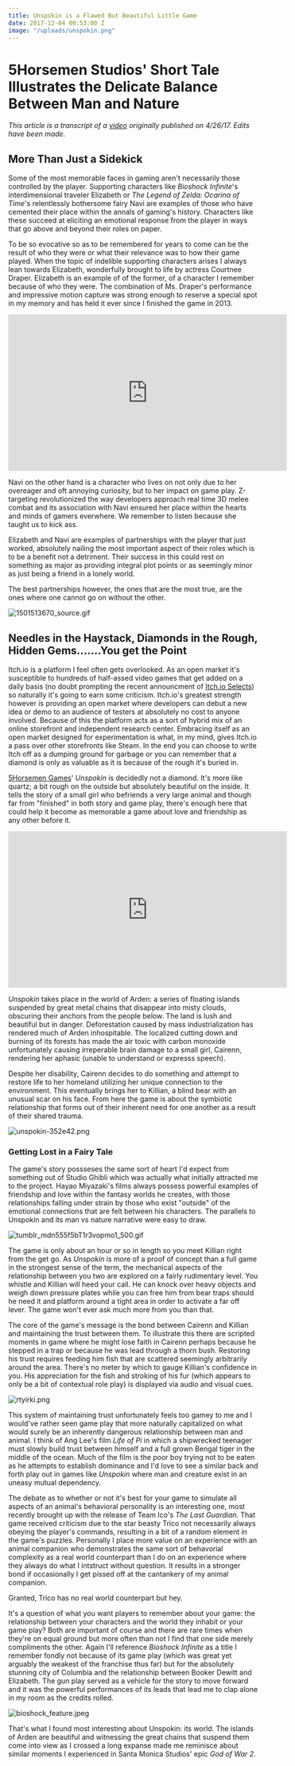 ```yaml
---
title: Unspokin is a Flawed But Beautiful Little Game
date: 2017-12-04 00:53:00 Z
image: "/uploads/unspokin.png"
---
```


# 5Horsemen Studios' Short Tale Illustrates the Delicate Balance Between Man and Nature

*This article is a transcript of a [video](https://www.youtube.com/watch?v=I8Lrhr0U-sE) originally published on 4/26/17. Edits have been made.*

## More Than Just a Sidekick

Some of the most memorable faces in gaming aren't necessarily those controlled by the player. Supporting characters like *Bioshock Infinite*'s interdimensional traveler Elizabeth or *The Legend of Zelda: Ocarina of Time*'s relentlessly bothersome fairy Navi are examples of those who have cemented their place within the annals of gaming's history. Characters like these succeed at eliciting an emotional response from the player in ways that go above and beyond their roles on paper. 

To be so evocative so as to be remembered for years to come can be the result of who they were or what their relevance was to how their game played. When the topic of indelible supporting characters arises I always lean towards Elizabeth, wonderfully brought to life by actress Courtnee Draper. Elizabeth is an example of of the former, of a character I remember because of who they were. The combination of Ms. Draper's performance and impressive motion capture was strong enough to reserve a special spot in my memory and has held it ever since I finished the game in 2013. 

<iframe type="text/html" frameborder="0" width="560" height="315" src="https://www.youtube.com/embed/XqroDK7ZVEo?start=43" allowfullscreen></iframe>

Navi on the other hand is a character who lives on not only due to her overeager and oft annoying curiosity, but to her impact on game play. Z-targeting revolutionized the way developers approach real time 3D melee combat and its association with Navi ensured her place within the hearts and minds of gamers everwhere. We remember to listen because she taught us to kick ass. 

Elizabeth and Navi are examples of partnerships with the player that just worked, absolutely nailing the most important aspect of their roles which is to be a benefit not a detriment. Their success in this could rest on something as major as providing integral plot points or as seemingly minor as just being a friend in a lonely world. 

The best partnerships however, the ones that are the most true, are the ones where one cannot go on without the other. 

![1501513670_source.gif](/uploads/1501513670_source.gif)

## Needles in the Haystack, Diamonds in the Rough, Hidden Gems.......You get the Point

Itch.io is a platform I feel often gets overlooked. As an open market it's susceptible to hundreds of half-assed video games that get added on a daily basis (no doubt prompting the recent announcment of [Itch.io Selects](https://itch.io/blog/15563/announcing-itchio-selects-curated-bundle-of-some-of-our-favorite-games)) so naturally it's going to earn some criticism. Itch.io's greatest strength however is providing an open market where developers can debut a new idea or demo to an audience of testers at absolutely no cost to anyone involved. Because of this the platform acts as a sort of hybrid mix of an online storefront and independent research center. Embracing itself as an open market designed for experimentation is what, in my mind, gives Itch.io a pass over other storefronts like Steam. In the end you can choose to write Itch off as a dumping ground for garbage or you can remember that a diamond is only as valuable as it is because of the rough it's buried in. 

[5Horsemen Games](http://www.5horsemengames.com/)' *Unspokin* is decidedly not a diamond. It's more like quartz; a bit rough on the outside but absolutely beautiful on the inside. It tells the story of a small girl who befriends a very large animal and though far from "finished" in both story and game play, there's enough here that could help it become as memorable a game about love and friendship as any other before it. 

<iframe width="560" height="315" src="https://www.youtube.com/embed/5dvW6MBT6TI" frameborder="0" gesture="media" allow="encrypted-media" allowfullscreen></iframe>

*Unspokin* takes place in the world of Arden: a series of floating islands suspended by great metal chains that disappear into misty clouds, obscuring their anchors from the people below. The land is lush and beautiful but in danger. Deforestation caused by mass industrialization has rendered much of Arden inhospitable. The localized cutting down and burning of its forests has made the air toxic with carbon monoxide unfortunately causing irreperable brain damage to a small girl, Cairenn, rendering her aphasic (unable to understand or expresss speech). 

Despite her disability, Cairenn decides to do something and attempt to restore life to her homeland utilizing her unique connection to the environment. This eventually brings her to Killian, a blind bear with an unusual scar on his face. From here the game is about the  symbiotic relationship that forms out of their inherent need for one another as a result of their shared trauma.  

![unspokin-352e42.png](/uploads/unspokin-352e42.png)

### Getting Lost in a Fairy Tale

The game's story possseses the same sort of heart I'd expect from something out of Studio Ghibli which was actually what initially attracted me to the project. Hayao Miyazaki's films always possess powerful examples of friendship and love within the fantasy worlds he creates, with those relationships falling under strain by those who exist "outside" of the emotional connections that are felt between his characters. The parallels to Unspokin and its man vs nature narrative were easy to draw.  

![tumblr_mdn555f5bT1r3vopmo1_500.gif](/uploads/tumblr_mdn555f5bT1r3vopmo1_500.gif)

The game is only about an hour or so in length so you meet Killian right from the get go. As *Unspokin* is more of a proof of concept than a full game in the strongest sense of the term, the mechanical aspects of the relationship between you two are explored on a fairly rudimentary level. You whistle and Killian will heed your call. He can knock over heavy objects and weigh down pressure plates while you can free him from bear traps should he need it and platform around a tight area in order to activate a far off lever. The game won't ever ask much more from you than that. 

The core of the game's message is the bond between Cairenn and Killian and maintaining the trust between them. To illustrate this there are scripted moments in game where he might lose faith in Cairenn perhaps because he stepped in a trap or because he was lead through a thorn bush. Restoring his trust requires feeding him fish that are scattered seemingly arbitrarily around the area. There's no meter by which to gauge Killian's confidence in you. His appreciation for the fish and stroking of his fur (which appears to only be a bit of contextual role play) is displayed via audio and visual cues. 

![rtyirki.png](/uploads/rtyirki.png)

This system of maintaining trust unfortunately feels too gamey to me and I would've rather seen game play that more naturally capitalized on what would surely be an inherently dangerous relationship between man and animal. I think of Ang Lee's film *Life of Pi* in which a shipwrecked teenager must slowly build trust between himself and a full grown Bengal tiger in the middle of the ocean. Much of the film is the poor boy trying not to be eaten as he attempts to establish dominance and I'd love to see a similar back and forth play out in games like *Unspokin* where man and creature exist in an uneasy mutual dependency. 

The debate as to whether or not it's best for your game to simulate all aspects of an animal's behavioral personality is an interesting one, most recently brought up with the release of Team Ico's *The Last Guardian*. That game received criticism due to the star beasty Trico not necessarily always obeying the player's commands, resulting in a bit of a random element in the game's puzzles. Personally I place more value on an experience with an animal companion who demonstrates the same sort of behavorial complexity as a real world counterpart than I do on an experience where they always do what I intstruct without question. It results in a stronger bond if occasionally I get pissed off at the cantankery of my animal companion. 

Granted, Trico has no real world counterpart but hey. 

It's a question of what you want players to remember about your game: the relationship between your characters and the world they inhabit or your game play? Both are important of course and there are rare times when they're on equal ground but more often than not I find that one side merely compliments the other. Again I'll reference *Bioshock Infinite* as a title I remember fondly not because of its game play (which was great yet arguably the weakest of the franchise thus far) but for the absolutely stunning city of Columbia and the relationship between Booker Dewitt and Elizabeth. The gun play served as a vehicle for the story to move forward and it was the powerful performances of its leads that lead me to clap alone in my room as the credits rolled. 

![bioshock_feature.jpeg](/uploads/bioshock_feature.jpeg)

That's what I found most interesting about Unspokin: its world. The islands of Arden are beautiful and witnessing the great chains that suspend them come into view as I crossed a long expanse made me reminisce about similar moments I experienced in Santa Monica Studios' epic *God of War 2*. 








